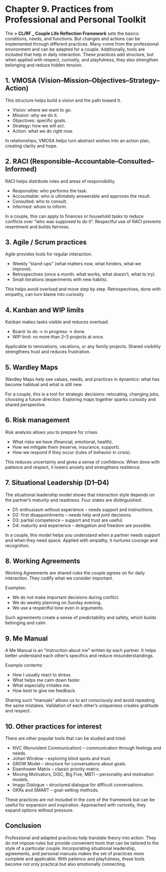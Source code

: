 # Chapter 9. Practices from Professional and Personal Toolkit

The **> CL/RF _ Couple Life Reflection Framework** sets the basics: conditions, needs, and functions. But changes and actions can be implemented through different practices. Many come from the professional environment and can be adapted for a couple. Additionally, tools are included that help in daily interaction. These practices add structure, but when applied with respect, curiosity, and playfulness, they also strengthen belonging and reduce hidden tension.

## 1. VMOSA (Vision–Mission–Objectives–Strategy–Action)

This structure helps build a vision and the path toward it.

- Vision: where we want to go.
- Mission: why we do it.
- Objectives: specific goals.
- Strategy: how we will act.
- Action: what we do right now.

In relationships, VMOSA helps turn abstract wishes into an action plan, creating clarity and hope.

## 2. RACI (Responsible–Accountable–Consulted–Informed)

RACI helps distribute roles and areas of responsibility.

- Responsible: who performs the task.
- Accountable: who is ultimately answerable and approves the result.
- Consulted: who to consult.
- Informed: whom to inform.

In a couple, this can apply to finances or household tasks to reduce conflicts over “who was supposed to do it”. Respectful use of RACI prevents resentment and builds fairness.

## 3. Agile / Scrum practices

Agile provides tools for regular interaction.

- Weekly “stand-ups” (what matters now, what hinders, what we improve).
- Retrospectives (once a month: what works, what doesn’t, what to try).
- Small iterations (experiments with new habits).

This helps avoid overload and move step by step. Retrospectives, done with empathy, can turn blame into curiosity.

## 4. Kanban and WIP limits

Kanban makes tasks visible and reduces overload.

- Board: to do → in progress → done.
- WIP limit: no more than 2–3 projects at once.

Applicable to renovations, vacations, or any family projects. Shared visibility strengthens trust and reduces frustration.

## 5. Wardley Maps

Wardley Maps help see values, needs, and practices in dynamics: what has become habitual and what is still new.

For a couple, this is a tool for strategic decisions: relocating, changing jobs, choosing a future direction. Exploring maps together sparks curiosity and shared perspective.

## 6. Risk management

Risk analysis allows you to prepare for crises.

- What risks we have (financial, emotional, health).
- How we mitigate them (reserve, insurance, support).
- How we respond if they occur (rules of behavior in crisis).

This reduces uncertainty and gives a sense of confidence. When done with patience and respect, it lowers anxiety and strengthens resilience.

## 7. Situational Leadership (D1–D4)

The situational leadership model shows that interaction style depends on the partner’s maturity and readiness. Four states are distinguished:

- D1: enthusiasm without experience – needs support and instructions.
- D2: first disappointments – needs help and joint decisions.
- D3: partial competence – support and trust are useful.
- D4: maturity and experience – delegation and freedom are possible.

In a couple, this model helps you understand when a partner needs support and when they need space. Applied with empathy, it nurtures courage and recognition.

## 8. Working Agreements

Working Agreements are shared rules the couple agrees on for daily interaction. They codify what we consider important.

Examples:

- We do not make important decisions during conflict.
- We do weekly planning on Sunday evening.
- We use a respectful tone even in arguments.

Such agreements create a sense of predictability and safety, which builds belonging and calm.

## 9. Me Manual

A Me Manual is an “instruction about me” written by each partner. It helps better understand each other’s specifics and reduce misunderstandings.

Example contents:

- How I usually react to stress.
- What helps me calm down faster.
- What especially irritates me.
- How best to give me feedback.

Sharing such “manuals” allows us to act consciously and avoid repeating the same mistakes. Validation of each other’s uniqueness creates gratitude and respect.

## 10. Other practices for interest

There are other popular tools that can be studied and tried:

- NVC (Nonviolent Communication) – communication through feelings and needs.
- Johari Window – exploring blind spots and trust.
- GROW Model – structure for conversations about goals.
- Eisenhower Matrix – classic priority matrix.
- Moving Motivators, DiSC, Big Five, MBTI – personality and motivation models.
- Imago Dialogue – structured dialogue for difficult conversations.
- OKRs and SMART – goal-setting methods.

These practices are not included in the core of the framework but can be useful for expansion and inspiration. Approached with curiosity, they expand options without pressure.

## Conclusion

Professional and adapted practices help translate theory into action. They do not impose rules but provide convenient tools that can be tailored to the style of a particular couple. Incorporating situational leadership, agreements, and personal manuals makes the set of practices more complete and applicable. With patience and playfulness, these tools become not only practical but also emotionally connecting.
